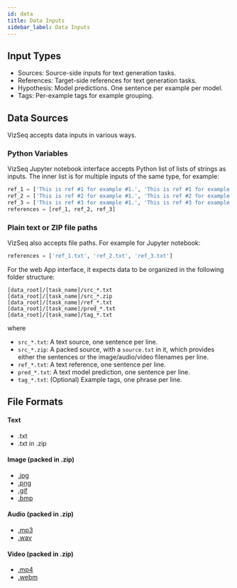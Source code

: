 ```yaml
---
id: data
title: Data Inputs
sidebar_label: Data Inputs
---
```


## Input Types
- Sources: Source-side inputs for text generation tasks.
- References: Target-side references for text generation tasks.
- Hypothesis: Model predictions. One sentence per example per model.
- Tags: Per-example tags for example grouping. 

## Data Sources
VizSeq accepts data inputs in various ways.
### Python Variables
VizSeq Jupyter notebook interface accepts Python list of lists of strings as inputs. The inner list is for multiple
inputs of the same type, for example:
```python
ref_1 = ['This is ref #1 for example #1.', 'This is ref #1 for example #2.']
ref_2 = ['This is ref #2 for example #1.', 'This is ref #2 for example #2.']
ref_3 = ['This is ref #3 for example #1.', 'This is ref #3 for example #2.']
references = [ref_1, ref_2, ref_3]
```
### Plain text or ZIP file paths

VizSeq also accepts file paths. For example for Jupyter notebook:
```python
references = ['ref_1.txt', 'ref_2.txt', 'ref_3.txt']
```
 
For the web App interface, it expects data to be organized in the following folder structure:

```
[data_root]/[task_name]/src_*.txt
[data_root]/[task_name]/src_*.zip
[data_root]/[task_name]/ref_*.txt
[data_root]/[task_name]/pred_*.txt
[data_root]/[task_name]/tag_*.txt
```

where

- `src_*.txt`: A text source, one sentence per line.
- `src_*.zip`: A packed source, with a `source.txt` in it, which provides either the sentences or the image/audio/video
filenames per line.
- `ref_*.txt`: A text reference, one sentence per line.
- `pred_*.txt`: A text model prediction, one sentence per line.
- `tag_*.txt`: (Optional) Example tags, one phrase per line.


## File Formats

#### Text
- .txt
- .txt in .zip

#### Image (packed in .zip)
- [.jpg](https://en.wikipedia.org/wiki/JPEG)
- [.png](https://en.wikipedia.org/wiki/Portable_Network_Graphics)
- [.gif](https://en.wikipedia.org/wiki/GIF)
- [.bmp](https://en.wikipedia.org/wiki/BMP_file_format)

#### Audio (packed in .zip)
- [.mp3](https://en.wikipedia.org/wiki/MP3)
- [.wav](https://en.wikipedia.org/wiki/WAV)

#### Video (packed in .zip)
- [.mp4](https://en.wikipedia.org/wiki/MPEG-4_Part_14)
- [.webm](https://en.wikipedia.org/wiki/WebM)
